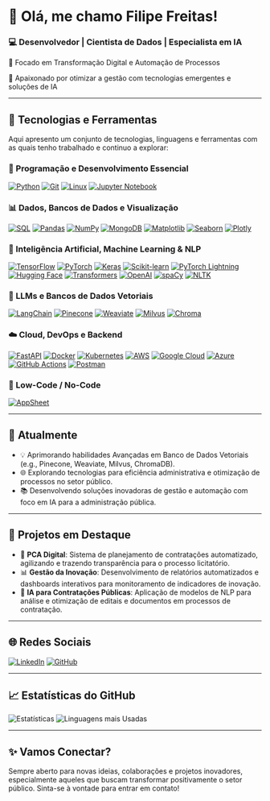 # 👋 Olá, me chamo Filipe Freitas!

### 💻 Desenvolvedor | Cientista de Dados | Especialista em IA

🚀 Focado em Transformação Digital e Automação de Processos

🌟 Apaixonado por otimizar a gestão com tecnologias emergentes e soluções de IA

---

## 🚀 Tecnologias e Ferramentas

Aqui apresento um conjunto de tecnologias, linguagens e ferramentas com as quais tenho trabalhado e continuo a explorar:

### 🐍 Programação e Desenvolvimento Essencial
<a href="https://www.python.org/" target="_blank"><img src="https://img.shields.io/badge/Python-3776AB?style=for-the-badge&logo=python&logoColor=white" alt="Python"></a>
<a href="https://git-scm.com/" target="_blank"><img src="https://img.shields.io/badge/Git-F05032?style=for-the-badge&logo=git&logoColor=white" alt="Git"></a>
<a href="https://www.linux.org/" target="_blank"><img src="https://img.shields.io/badge/Linux-FCC624?style=for-the-badge&logo=linux&logoColor=black" alt="Linux"></a>
<a href="https://jupyter.org/" target="_blank"><img src="https://img.shields.io/badge/Jupyter-F37626?style=for-the-badge&logo=jupyter&logoColor=white" alt="Jupyter Notebook"></a>

### 📊 Dados, Bancos de Dados e Visualização
<a href="https://www.postgresql.org/" target="_blank"><img src="https://img.shields.io/badge/SQL-336791?style=for-the-badge&logo=postgresql&logoColor=white" alt="SQL"></a>
<a href="https://pandas.pydata.org/" target="_blank"><img src="https://img.shields.io/badge/Pandas-150458?style=for-the-badge&logo=pandas&logoColor=white" alt="Pandas"></a>
<a href="https://numpy.org/" target="_blank"><img src="https://img.shields.io/badge/NumPy-013243?style=for-the-badge&logo=numpy&logoColor=white" alt="NumPy"></a>
<a href="https://www.mongodb.com/" target="_blank"><img src="https://img.shields.io/badge/MongoDB-47A248?style=for-the-badge&logo=mongodb&logoColor=white" alt="MongoDB"></a>
<a href="https://matplotlib.org/" target="_blank"><img src="https://img.shields.io/badge/Matplotlib-11557C?style=for-the-badge&logo=matplotlib&logoColor=white" alt="Matplotlib"></a>
<a href="https://seaborn.pydata.org/" target="_blank"><img src="https://img.shields.io/badge/Seaborn-3776AB?style=for-the-badge&logo=seaborn&logoColor=white" alt="Seaborn"></a>
<a href="https://plotly.com/" target="_blank"><img src="https://img.shields.io/badge/Plotly-3F4F75?style=for-the-badge&logo=plotly&logoColor=white" alt="Plotly"></a>

### 🧠 Inteligência Artificial, Machine Learning & NLP
<a href="https://www.tensorflow.org/" target="_blank"><img src="https://img.shields.io/badge/TensorFlow-FF6F00?style=for-the-badge&logo=tensorflow&logoColor=white" alt="TensorFlow"></a>
<a href="https://pytorch.org/" target="_blank"><img src="https://img.shields.io/badge/PyTorch-EE4C2C?style=for-the-badge&logo=pytorch&logoColor=white" alt="PyTorch"></a>
<a href="https://keras.io/" target="_blank"><img src="https://img.shields.io/badge/Keras-D00000?style=for-the-badge&logo=keras&logoColor=white" alt="Keras"></a>
<a href="https://scikit-learn.org/" target="_blank"><img src="https://img.shields.io/badge/Scikit_Learn-F7931E?style=for-the-badge&logo=scikit-learn&logoColor=white" alt="Scikit-learn"></a>
<a href="https://www.pytorchlightning.ai/" target="_blank"><img src="https://img.shields.io/badge/PyTorch_Lightning-792EE5?style=for-the-badge&logo=pytorchlightning&logoColor=white" alt="PyTorch Lightning"></a>
<a href="https://huggingface.co/" target="_blank"><img src="https://img.shields.io/badge/Hugging%20Face-FCC624?style=for-the-badge&logo=huggingface&logoColor=black" alt="Hugging Face"></a>
<a href="https://huggingface.co/docs/transformers" target="_blank"><img src="https://img.shields.io/badge/Transformers-FF6F00?style=for-the-badge&logo=huggingface&logoColor=white" alt="Transformers"></a>
<a href="https://openai.com/" target="_blank"><img src="https://img.shields.io/badge/OpenAI-412991?style=for-the-badge&logo=openai&logoColor=white" alt="OpenAI"></a>
<a href="https://spacy.io/" target="_blank"><img src="https://img.shields.io/badge/spaCy-09A3D5?style=for-the-badge&logo=spacy&logoColor=white" alt="spaCy"></a>
<a href="https://www.nltk.org/" target="_blank"><img src="https://img.shields.io/badge/NLTK-3776AB?style=for-the-badge&logo=python&logoColor=white" alt="NLTK"></a>

### 💬 LLMs e Bancos de Dados Vetoriais
<a href="https://www.langchain.com/" target="_blank"><img src="https://img.shields.io/badge/LangChain-3498DB?style=for-the-badge&logo=langchain&logoColor=white" alt="LangChain"></a>
<a href="https://www.pinecone.io/" target="_blank"><img src="https://img.shields.io/badge/Pinecone-0077FF?style=for-the-badge&logo=pinecone&logoColor=white" alt="Pinecone"></a>
<a href="https://weaviate.io/" target="_blank"><img src="https://img.shields.io/badge/Weaviate-00A98F?style=for-the-badge&logo=weaviate&logoColor=white" alt="Weaviate"></a>
<a href="https://milvus.io/" target="_blank"><img src="https://img.shields.io/badge/Milvus-00B8FF?style=for-the-badge&logo=milvus&logoColor=white" alt="Milvus"></a>
<a href="https://www.trychroma.com/" target="_blank"><img src="https://img.shields.io/badge/Chroma-5F2EEA?style=for-the-badge&logo=chroma&logoColor=white" alt="Chroma"></a>
### ☁️ Cloud, DevOps e Backend
<a href="https://fastapi.tiangolo.com/" target="_blank"><img src="https://img.shields.io/badge/FastAPI-009688?style=for-the-badge&logo=fastapi&logoColor=white" alt="FastAPI"></a>
<a href="https://www.docker.com/" target="_blank"><img src="https://img.shields.io/badge/Docker-2496ED?style=for-the-badge&logo=docker&logoColor=white" alt="Docker"></a>
<a href="https://kubernetes.io/" target="_blank"><img src="https://img.shields.io/badge/Kubernetes-326CE5?style=for-the-badge&logo=kubernetes&logoColor=white" alt="Kubernetes"></a>
<a href="https://aws.amazon.com/" target="_blank"><img src="https://img.shields.io/badge/AWS-232F3E?style=for-the-badge&logo=amazon-aws&logoColor=white" alt="AWS"></a>
<a href="https://cloud.google.com/" target="_blank"><img src="https://img.shields.io/badge/Google_Cloud-4285F4?style=for-the-badge&logo=google-cloud&logoColor=white" alt="Google Cloud"></a>
<a href="https://azure.microsoft.com/" target="_blank"><img src="https://img.shields.io/badge/Azure-0078D4?style=for-the-badge&logo=microsoft-azure&logoColor=white" alt="Azure"></a>
<a href="https://github.com/features/actions" target="_blank"><img src="https://img.shields.io/badge/GitHub_Actions-2088FF?style=for-the-badge&logo=github-actions&logoColor=white" alt="GitHub Actions"></a>
<a href="https://www.postman.com/" target="_blank"><img src="https://img.shields.io/badge/Postman-FF6C37?style=for-the-badge&logo=postman&logoColor=white" alt="Postman"></a>

### 📱 Low-Code / No-Code
<a href="https://www.appsheet.com/" target="_blank"><img src="https://img.shields.io/badge/AppSheet-0F9D58?style=for-the-badge&logo=google&logoColor=white" alt="AppSheet"></a>

---

## 🌱 Atualmente

- 💡 Aprimorando habilidades Avançadas em Banco de Dados Vetoriais (e.g., Pinecone, Weaviate, Milvus, ChromaDB).
- 🌐 Explorando tecnologias para eficiência administrativa e otimização de processos no setor público.
- 📚 Desenvolvendo soluções inovadoras de gestão e automação com foco em IA para a administração pública.

---

## 💼 Projetos em Destaque

- 📝 **PCA Digital**: Sistema de planejamento de contratações automatizado, agilizando e trazendo transparência para o processo licitatório.
- 📊 **Gestão da Inovação**: Desenvolvimento de relatórios automatizados e dashboards interativos para monitoramento de indicadores de inovação.
- 🤖 **IA para Contratações Públicas**: Aplicação de modelos de NLP para análise e otimização de editais e documentos em processos de contratação.

---

## 🌐 Redes Sociais

[![LinkedIn](https://img.shields.io/badge/LinkedIn-0077B5?style=for-the-badge&logo=linkedin&logoColor=white)](https://www.linkedin.com/in/filipe-rodrigo-freitas-da-silva-859440176/)
[![GitHub](https://img.shields.io/badge/GitHub-181717?style=for-the-badge&logo=github&logoColor=white)](https://github.com/Luferath/)

---

## 📈 Estatísticas do GitHub

![Estatísticas](https://github-readme-stats.vercel.app/api?username=luferath&show_icons=true&theme=dark&hide_border=true&rank_icon=github)
![Linguagens mais Usadas](https://github-readme-stats.vercel.app/api/top-langs/?username=luferath&layout=compact&theme=dark&hide_border=true)

---

## ✨ Vamos Conectar?

Sempre aberto para novas ideias, colaborações e projetos inovadores, especialmente aqueles que buscam transformar positivamente o setor público. Sinta-se à vontade para entrar em contato!
